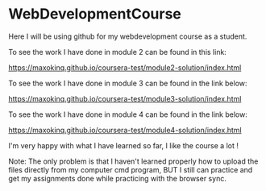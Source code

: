 # WebDevelopmentCourse
Here I will be using github for my webdevelopment course as a student.


To see the work I have done in module 2 can be found in this link:

https://maxokinq.github.io/coursera-test/module2-solution/index.html

To see the work I have done in module 3 can be found in the link below:

https://maxokinq.github.io/coursera-test/module3-solution/index.html

To see the work I have done in module 4 can be found in the link below:

https://maxokinq.github.io/coursera-test/module4-solution/index.html


I'm very happy with what I have learned so far, I like the course a lot !

Note: The only problem is that I haven't learned properly how to upload the files directly from my computer cmd program, BUT I still can practice and get my assignments done while practicing with the browser sync.
